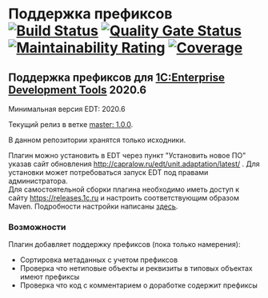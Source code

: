 ﻿# Поддержка префиксов [![Build Status](https://travis-ci.com/DoublesunRUS/ru.capralow.dt.adaptation.svg)](https://travis-ci.com/DoublesunRUS/ru.capralow.dt.adaptation) [![Quality Gate Status](https://sonarcloud.io/api/project_badges/measure?project=DoublesunRUS_ru.capralow.dt.adaptation&metric=alert_status)](https://sonarcloud.io/dashboard?id=DoublesunRUS_ru.capralow.dt.adaptation) [![Maintainability Rating](https://sonarcloud.io/api/project_badges/measure?project=DoublesunRUS_ru.capralow.dt.adaptation&metric=sqale_rating)](https://sonarcloud.io/dashboard?id=DoublesunRUS_ru.capralow.dt.adaptation) [![Coverage](https://sonarcloud.io/api/project_badges/measure?project=DoublesunRUS_ru.capralow.dt.adaptation&metric=coverage)](https://sonarcloud.io/dashboard?id=DoublesunRUS_ru.capralow.dt.adaptation)


## Поддержка префиксов для [1C:Enterprise Development Tools](http://v8.1c.ru/overview/IDE/) 2020.6

Минимальная версия EDT: 2020.6

Текущий релиз в ветке [master: 1.0.0](https://github.com/DoublesunRUS/ru.capralow.dt.adaptation/tree/master).<br>

В данном репозитории хранятся только исходники.<br>

Плагин можно установить в EDT через пункт "Установить новое ПО" указав сайт обновления http://capralow.ru/edt/unit.adaptation/latest/ . Для установки может потребоваться запуск EDT под правами администратора.<br>
Для самостоятельной сборки плагина необходимо иметь доступ к сайту https://releases.1c.ru и настроить соответствующим образом Maven. Подробности настройки написаны [здесь](https://github.com/1C-Company/dt-example-plugins/blob/master/simple-plugin/README.md).

### Возможности
Плагин добавляет поддержку префиксов (пока только намерения):
* Сортировка метаданных с учетом префиксов
* Проверка что нетиповые объекты и реквизиты в типовых объектах имеют префиксы
* Проверка что код с комментарием о доработке содержит префиксы